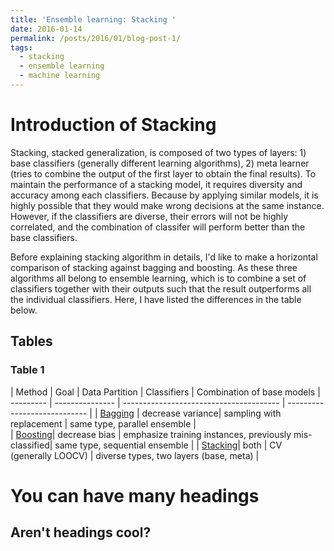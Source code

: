 ```yaml
---
title: 'Ensemble learning: Stacking '
date: 2016-01-14
permalink: /posts/2016/01/blog-post-1/
tags:
  - stacking
  - ensemble learning
  - machine learning
---
```


Introduction of Stacking
======
Stacking, stacked generalization, is composed of two types of layers: 1) base classifiers (generally different learning algorithms), 2) meta learner (tries to combine the output of the first layer to obtain the final results). To maintain the performance of a stacking model, it requires diversity and accuracy among each classifiers. Because by applying similar models, it is highly possible that they would make wrong decisions at the same instance. However, if the classifiers are diverse, their errors will not be highly correlated, and the combination of classifer will perform better than the base classifiers.

Before explaining stacking algorithm in details, I'd like to make a horizontal comparison of stacking against bagging and boosting. As these three algorithms all belong to ensemble learning, which is to combine a set of classifiers together with their outputs such that the result outperforms all the individual classifiers. Here, I have listed the differences in the table below. 

## Tables

### Table 1

| Method       | Goal             |  Data Partition                                        | Classifiers                            | Combination of base models
| ---------    | ---------------  | ---------------------------------------                | ----------------------------           |
| [Bagging](#) | decrease variance| sampling with replacement                              | same type, parallel ensemble           |     
| [Boosting](#)| decrease bias    | emphasize training instances, previously mis-classified| same type, sequential ensemble         |
| [Stacking](#)| both             | CV (generally LOOCV)                                   | diverse types, two layers (base, meta) |                           

You can have many headings
======

Aren't headings cool?
------